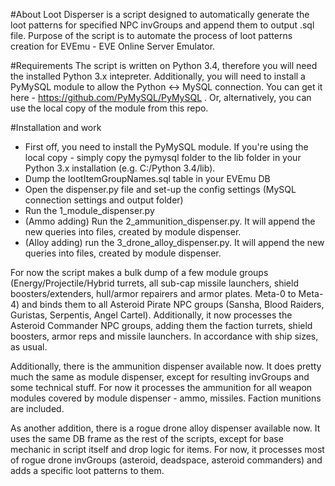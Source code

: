 #About
Loot Disperser is a script designed to automatically generate the loot patterns for specified NPC invGroups and append them to output .sql file.
Purpose of the script is to automate the process of loot patterns creation for EVEmu - EVE Online Server Emulator.

#Requirements
The script is written on Python 3.4, therefore you will need the installed Python 3.x intepreter.
Additionally, you will need to install a PyMySQL module to allow the Python <-> MySQL connection. You can get it here - https://github.com/PyMySQL/PyMySQL . 
Or, alternatively, you can use the local copy of the module from this repo.

#Installation and work
- First off, you need to install the PyMySQL module. If you're using the local copy - simply copy the pymysql folder to the lib folder in your Python 3.x installation (e.g. C:/Python 3.4/lib).
- Dump the lootItemGroupNames.sql table in your EVEmu DB
- Open the dispenser.py file and set-up the config settings (MySQL connection settings and output folder)
- Run the 1_module_dispenser.py
- (Ammo adding) Run the 2_ammunition_dispenser.py. It will append the new queries into files, created by module dispenser.
- (Alloy adding) run the 3_drone_alloy_dispenser.py. It will append the new queries into files, created by module dispenser.

For now the script makes a bulk dump of a few module groups (Energy/Projectile/Hybrid turrets, all sub-cap missile launchers, shield boosters/extenders, hull/armor repairers and armor plates. Meta-0 to Meta-4) and binds them to all Asteroid Pirate NPC groups (Sansha, Blood Raiders, Guristas, Serpentis, Angel Cartel).
Additionally, it now processes the Asteroid Commander NPC groups, adding them the faction turrets, shield boosters, armor reps and missile launchers. In accordance with ship sizes, as usual.

Additionally, there is the ammunition dispenser available now. It does pretty much the same as module dispenser, except for resulting invGroups and some technical stuff.
For now it processes the ammunition for all weapon modules covered by module dispenser - ammo, missiles. Faction munitions are included.

As another addition, there is a rogue drone alloy dispenser available now. It uses the same DB frame as the rest of the scripts, except for base mechanic in script itself and drop logic for items.
For now, it processes most of rogue drone invGroups (asteroid, deadspace, asteroid commanders) and adds a specific loot patterns to them.
